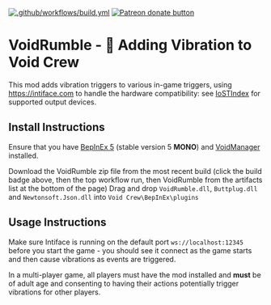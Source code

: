 [![.github/workflows/build.yml](https://github.com/blackspherefollower/VoidRumble/actions/workflows/build.yml/badge.svg)](https://github.com/blackspherefollower/VoidRumble/actions/workflows/build.yml) [![Patreon donate button](https://img.shields.io/badge/patreon-donate-yellow.svg)](https://www.patreon.com/blackspherefollower)

# VoidRumble - 🔞 Adding Vibration to Void Crew

This mod adds vibration triggers to various in-game triggers, using https://intiface.com to handle the hardware compatibility: see [IoSTIndex](https://iostindex.com/?filter0Availability=Available,DIY&filter1Connection=Digital&filter2ButtplugSupport=4&filter3Features=OutputsVibrators) for supported output devices.

## Install Instructions

Ensure that you have [BepInEx 5](https://thunderstore.io/c/void-crew/p/BepInEx/BepInExPack/) (stable version 5 **MONO**) and [VoidManager](https://thunderstore.io/c/void-crew/p/VoidCrewModdingTeam/VoidManager/) installed.

Download the VoidRumble zip file from the most recent build (click the build badge above, then the top workflow run, then VoidRumble from the artifacts list at the bottom of the page)
Drag and drop `VoidRumble.dll`, `Buttplug.dll` and `Newtonsoft.Json.dll` into `Void Crew\BepInEx\plugins`

## Usage Instructions

Make sure Intiface is running on the default port `ws://localhost:12345` before you start the game - you should see it connect as the game starts and then cause vibrations as events are triggered.

In a multi-player game, all players must have the mod installed and **must** be of adult age and consenting to having their actions potentially trigger vibrations for other players.